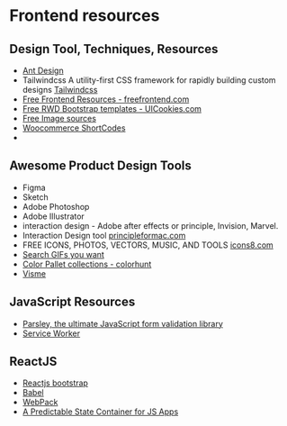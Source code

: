 # Frontend resources 

## Design Tool, Techniques, Resources

* [Ant Design](https://ant.design/)
* Tailwindcss A utility-first CSS framework for
rapidly building custom designs [Tailwindcss](https://tailwindcss.com)
* [Free Frontend Resources - freefrontend.com](https://freefrontend.com)
* [Free RWD Bootstrap templates - UICookies.com](https://uicookies.com/)
* [Free Image sources](https://unsplash.com/)
* [Woocommerce ShortCodes](https://docs.woocommerce.com/document/shortcodes/)
* 

## Awesome Product Design Tools

* Figma
* Sketch
* Adobe Photoshop
* Adobe Illustrator
* interaction design - Adobe after effects or principle, Invision, Marvel.
* Interaction Design tool [principleformac.com](https://principleformac.com/)
* FREE ICONS, PHOTOS, VECTORS, MUSIC, AND TOOLS [icons8.com](https://icons8.com/)
* [Search GIFs you want](https://giphy.com/)
* [Color Pallet collections - colorhunt ](https://colorhunt.co/palette/201676)
* [Visme](https://visme.co)

## JavaScript Resources

* [Parsley, the ultimate JavaScript form validation library
](https://parsleyjs.org/)
* [Service Worker](https://developers.google.com/web/fundamentals/primers/service-workers)

## ReactJS

* [Reactjs bootstrap](https://react-bootstrap.github.io/)
* [Babel](https://babeljs.io/)
* [WebPack](https://webpack.js.org/)
* [A Predictable State Container for JS Apps](https://redux.js.org/)